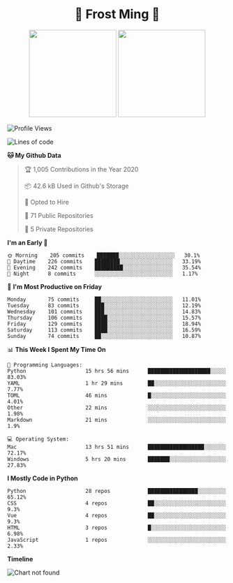 <h1 align="center">🦄 Frost Ming 🐍</h1>

<p align="center">
  <img height="200" src="https://github-readme-stats.vercel.app/api?username=frostming&show_icons=true&theme=dracula&include_all_commits=true" />
  <img height="200" src="https://github-readme-stats.vercel.app/api/top-langs/?username=frostming&theme=dracula&show_icons=true" />
</p>

<!--START_SECTION:waka-->
![Profile Views](http://img.shields.io/badge/Profile%20Views-9-blue)

![Lines of code](https://img.shields.io/badge/From%20Hello%20World%20I%27ve%20Written-14.0%20million%20lines%20of%20code-blue)

**🐱 My Github Data** 

> 🏆 1,005 Contributions in the Year 2020
 > 
> 📦 42.6 kB Used in Github's Storage 
 > 
> 💼 Opted to Hire
 > 
> 📜 71 Public Repositories
 > 
> 🔑 5 Private Repositories 

**I'm an Early 🐤** 

```text
🌞 Morning    205 commits    ███████░░░░░░░░░░░░░░░░░░   30.1% 
🌆 Daytime    226 commits    ████████░░░░░░░░░░░░░░░░░   33.19% 
🌃 Evening    242 commits    █████████░░░░░░░░░░░░░░░░   35.54% 
🌙 Night      8 commits      ░░░░░░░░░░░░░░░░░░░░░░░░░   1.17%

```
📅 **I'm Most Productive on Friday** 

```text
Monday       75 commits     ██░░░░░░░░░░░░░░░░░░░░░░░   11.01% 
Tuesday      83 commits     ███░░░░░░░░░░░░░░░░░░░░░░   12.19% 
Wednesday    101 commits    ███░░░░░░░░░░░░░░░░░░░░░░   14.83% 
Thursday     106 commits    ████░░░░░░░░░░░░░░░░░░░░░   15.57% 
Friday       129 commits    ████░░░░░░░░░░░░░░░░░░░░░   18.94% 
Saturday     113 commits    ████░░░░░░░░░░░░░░░░░░░░░   16.59% 
Sunday       74 commits     ██░░░░░░░░░░░░░░░░░░░░░░░   10.87%

```


📊 **This Week I Spent My Time On** 

```text
💬 Programming Languages: 
Python                   15 hrs 56 mins      ████████████████████░░░░░   83.03% 
YAML                     1 hr 29 mins        ██░░░░░░░░░░░░░░░░░░░░░░░   7.77% 
TOML                     46 mins             █░░░░░░░░░░░░░░░░░░░░░░░░   4.01% 
Other                    22 mins             ░░░░░░░░░░░░░░░░░░░░░░░░░   1.98% 
Markdown                 21 mins             ░░░░░░░░░░░░░░░░░░░░░░░░░   1.9%

💻 Operating System: 
Mac                      13 hrs 51 mins      ██████████████████░░░░░░░   72.17% 
Windows                  5 hrs 20 mins       ███████░░░░░░░░░░░░░░░░░░   27.83%

```

**I Mostly Code in Python** 

```text
Python                   28 repos            ████████████████░░░░░░░░░   65.12% 
CSS                      4 repos             ██░░░░░░░░░░░░░░░░░░░░░░░   9.3% 
Vue                      4 repos             ██░░░░░░░░░░░░░░░░░░░░░░░   9.3% 
HTML                     3 repos             █░░░░░░░░░░░░░░░░░░░░░░░░   6.98% 
JavaScript               1 repos             ░░░░░░░░░░░░░░░░░░░░░░░░░   2.33%

```


**Timeline**

![Chart not found](https://github.com/frostming/frostming/blob/master/charts/bar_graph.png) 


<!--END_SECTION:waka-->
